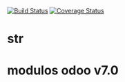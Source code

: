 [![Build Status](https://travis-ci.org/jobiols/str.svg?branch=8.0)](https://travis-ci.org/jobiols/str)
[![Coverage Status](https://coveralls.io/repos/jobiols/str/badge.svg?branch=master&service=github)](https://coveralls.io/github/jobiols/str?branch=7.0)
# str

modulos odoo v7.0
=================
